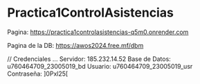 # Practica1ControlAsistencias

Pagina: https://practica1controlasistencias-q5m0.onrender.com

Pagina de la DB: https://awos2024.free.mf/dbm

// Credenciales ...
Servidor: 185.232.14.52
Base de Datos: u760464709_23005019_bd
Usuario: u760464709_23005019_usr
Contraseña: ]0Pxl25[
